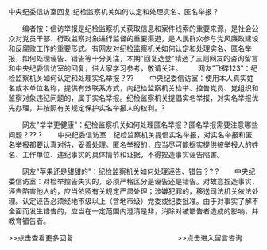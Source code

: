 中央纪委信访室回复:纪检监察机关如何认定和处理实名、匿名举报？










　　编者按：信访举报是纪检监察机关获取信息和案件线索的重要来源，是社会公众对党员干部、行政监察对象进行监督的重要渠道，是人民群众参与党风廉政建设和反腐败工作的重要形式。有网友对纪检监察机关如何认定和处理实名、匿名举报，如何处理诬告、错告等十分关注，本期"回复选登"精选了三则网友的咨询留言和中央纪委信访室的回复，供大家学习参考，敬请关注。
　　网友"飞碟123"：纪检监察机关如何认定和处理实名举报？??
　　中央纪委信访室：使用本人真实姓名或本单位名称，提供有效联系方式，向纪检监察机关检举、控告党员、党组织和监察对象违纪问题的，属于实名举报。纪检监察机关提倡实名举报，对实名举报优先办理，并按照有关规定保护实名举报人的权利。?

　　网友"举举更健康"：纪检监察机关如何处理匿名举报？匿名举报需要注意哪些问题？??
?
　　中央纪委信访室：纪检监察机关提倡实名举报，对实名举报和匿名举报都要认真对待，妥善处理。匿名举报的，应当尽可能据实提供被举报人的姓名、工作单位、违纪事实的具体情节和证据，不得捏造事实诬告陷害。

　　网友"苹果还是甜甜的"：纪检监察机关如何处理诬告、错告？? ?
　　中央纪委信访室：对检举控告失实的，必须严格区分是诬告还是错告。对故意捏造事实，诬告陷害他人的，应当依照有关规定严肃处理；涉嫌犯罪的，移送司法机关依法处理。认定诬告必须经地市级以上（含地市级）党委或纪委批准。由于对事实了解不全面而发生错告的，应当在一定范围内澄清是非，消除对被错告者造成的影响，并教育错告者。


\>\>点击查看更多回复　　　　　　　　　　　　　　　\>\>点击进入留言咨询
